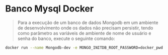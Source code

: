 # Banco Mysql Docker

> Para a execução de um banco de dados Mongodb em um ambiente de desenvolvimento onde os dados não precisam persistir, tendo como parâmetro as variáveis de ambiente de nome de usuário e senha do banco, execute o seguinte comando:

```bash
docker run --name Mongodb-dev -e MONGO_INITDB_ROOT_PASSWORD=docker_pwd -e MONGO_INITDB_ROOT_USERNAME=docker_usr -p 27017:27017 -d mongo
